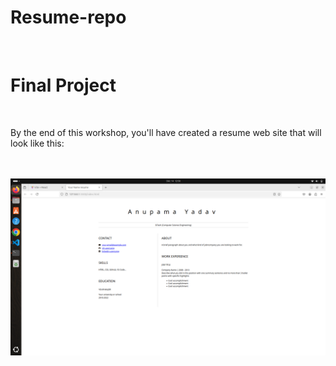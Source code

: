# Resume-repo
<br>
<h1>Final Project</h1>
<br>
<p></p>By the end of this workshop, you'll have created a resume web site that will look like this:</p>
<br>
<br>
<img src="./Resume.png">
